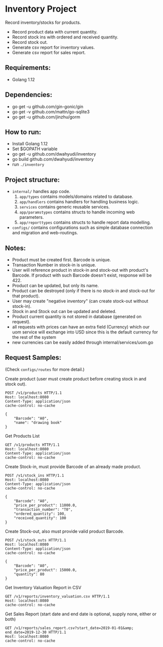 # Inventory Project

Record inventory/stocks for products.

- Record product data with current quantity.
- Record stock ins with ordered and received quantity.
- Record stock out.
- Generate csv report for inventory values.
- Generate csv report for sales report.

## Requirements:

- Golang 1.12

## Dependencies:

- go get -u github.com/gin-gonic/gin
- go get -v github.com/mattn/go-sqlite3
- go get -u github.com/jinzhu/gorm

## How to run:

- Install Golang 1.12
- Set $GOPATH variable
- go get -u github.com/dwahyudi/inventory
- go build github.com/dwahyudi/inventory
- run `./inventory`

## Project structure:

- `internal/` handles app code.
  1. `app/types` contains models/domains related to database.
  2. `app/handlers` contains handlers for handling business logic.
  3. `services` contains generic reusable services.
  4. `app/paramstypes` contains structs to handle incoming web parameters.
  5. `app/reporttypes` contains structs to handle report data modelling.
- `configs/` contains configurations such as simple database connection and migration and web-routings.

## Notes:

- Product must be created first. Barcode is unique.
- Transaction Number in stock-in is unique.
- User will reference product in stock-in and stock-out with product's Barcode. If product with such Barcode doesn't exist, response will be 422.
- Product can be updated, but only its name.
- Product can be destroyed (only if there is no stock-in and stock-out for that product).
- User may create "negative inventory" (can create stock-out without stock-in).
- Stock in and Stock out can be updated and deleted.
- Product current quantity is not stored in database (generated on request).
- all requests with prices can have an extra field (Currency) which our uom service will exchange into USD since this is the default currency for the rest of the system
- new currencies can be easily added through internal/services/uom.go

## Request Samples:

(Check `configs/routes` for more detail.)

Create product (user must create product before creating stock in and stock out).

```
POST /v1/products HTTP/1.1
Host: localhost:8080
Content-Type: application/json
cache-control: no-cache

{
	"Barcode": "A0",
	"name": "drawing book"
}
```

Get Products List

```
GET /v1/products HTTP/1.1
Host: localhost:8080
Content-Type: application/json
cache-control: no-cache
```

Create Stock-in, must provide Barcode of an already made product.

```
POST /v1/stock_ins HTTP/1.1
Host: localhost:8080
Content-Type: application/json
cache-control: no-cache

{
	"Barcode": "A0",
	"price_per_product": 11000.0,
	"transaction_number": "T0",
	"ordered_quantity": 100,
	"received_quantity": 100
}
```

Create Stock-out, also must provide valid product Barcode.

```
POST /v1/stock_outs HTTP/1.1
Host: localhost:8080
Content-Type: application/json
cache-control: no-cache

{
	"Barcode": "A0",
	"price_per_product": 15000.0,
	"quantity": 80
}
```

Get Inventory Valuation Report in CSV

```
GET /v1/reports/inventory_valuation.csv HTTP/1.1
Host: localhost:8080
cache-control: no-cache
```

Get Sales Report (start date and end date is optional, supply none, either or both)

```
GET /v1/reports/sales_report.csv?start_date=2019-01-01&amp; end_date=2019-12-30 HTTP/1.1
Host: localhost:8080
cache-control: no-cache

```

